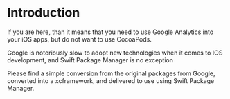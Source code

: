 # Introduction

If you are here, than it means that you need to use Google Analytics into your iOS apps, but do not want to use CocoaPods.

Google is notoriously slow to adopt new technologies when it comes to IOS development, and Swift Package Manager is no exception

Please find a simple conversion from the original packages from Google, converted into a xcframework, and delivered to use using Swift Package Manager.

